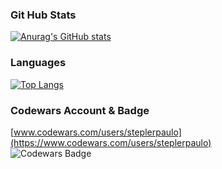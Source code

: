 
### Git Hub Stats 

[![Anurag's GitHub stats](https://github-readme-stats.vercel.app/api?username=steplerpaulo&show_icons=true&show_owner=false)](https://github.com/anuraghazra/github-readme-stats)

### Languages

[![Top Langs](https://github-readme-stats.vercel.app/api/top-langs/?username=steplerpaulo&layout=compact)](https://github.com/anuraghazra/github-readme-stats)


### Codewars Account & Badge
[www.codewars.com/users/steplerpaulo](https://www.codewars.com/users/steplerpaulo)  
![Codewars Badge](https://www.codewars.com/users/steplerpaulo/badges/large)
